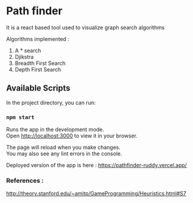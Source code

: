# Path finder

It is a react based tool used to visualize graph search algorithms

Algorithms implemented :

1. A \* search
2. Djikstra
3. Breadth First Search
4. Depth First Search

## Available Scripts

In the project directory, you can run:

### `npm start`

Runs the app in the development mode.\
Open [http://localhost:3000](http://localhost:3000) to view it in your browser.

The page will reload when you make changes.\
You may also see any lint errors in the console.

Deployed version of the app is here : https://pathfinder-ruddy.vercel.app/

### References :

http://theory.stanford.edu/~amitp/GameProgramming/Heuristics.html#S7

